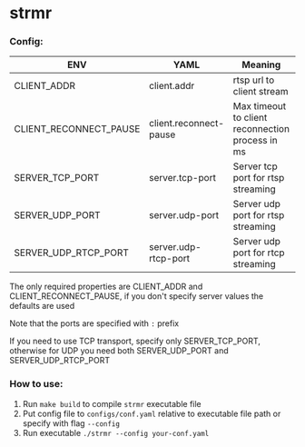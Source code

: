 # strmr

### Config:

| ENV                    | YAML                   | Meaning                                          | Example                         |
|------------------------|------------------------|--------------------------------------------------|---------------------------------|
| CLIENT_ADDR            | client.addr            | rtsp url to client stream                        | "rtsp://192.168.1.66:8554/live" |
| CLIENT_RECONNECT_PAUSE | client.reconnect-pause | Max timeout to client reconnection process in ms | 20000                           |
| SERVER_TCP_PORT        | server.tcp-port        | Server tcp port for rtsp streaming               | [DEFAULT] :8554                 |
| SERVER_UDP_PORT        | server.udp-port        | Server udp port for rtsp streaming               | [DEFAULT] None                  |
| SERVER_UDP_RTCP_PORT   | server.udp-rtcp-port   | Server udp port for rtcp streaming               | [DEFAULT] None                  |

The only required properties are CLIENT_ADDR and CLIENT_RECONNECT_PAUSE, if you don't specify server values the defaults
are used

Note that the ports are specified with `:` prefix

If you need to use TCP transport, specify only SERVER_TCP_PORT, otherwise for UDP you need both SERVER_UDP_PORT and
SERVER_UDP_RTCP_PORT

### How to use:

1. Run `make build` to compile `strmr` executable file
2. Put config file to `configs/conf.yaml` relative to executable file path or specify with flag `--config`
3. Run executable `./strmr --config your-conf.yaml`
